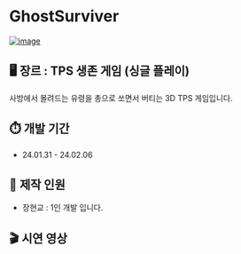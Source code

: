 # GhostSurviver
[![image](https://github.com/DoroNyong/GhostSurviver/assets/62960758/d1660031-c8c2-46ad-b64d-d9573391937c)](https://youtu.be/urQCWKbKHQQ?si=70AaaC2lUQ_HzFX9)
## 🖥️ 장르 : TPS 생존 게임 (싱글 플레이)
사방에서 몰려드는 유령을 총으로 쏘면서 버티는 3D TPS 게임입니다.

## ⏱️ 개발 기간
* 24.01.31 - 24.02.06

## 🧑 제작 인원
- 장현교 : 1인 개발 입니다.




## 🎬 시연 영상

